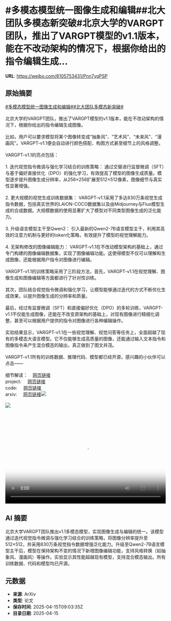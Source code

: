 # #多模态模型统一图像生成和编辑##北大团队多模态新突破#北京大学的VARGPT团队，推出了VARGPT模型的v1.1版本，能在不改动架构的情况下，根据你给出的指令编辑生成...

**URL**: https://weibo.com/6105753431/Pnn7ygPSP

## 原始摘要

<a href="https://m.weibo.cn/search?containerid=231522type%3D1%26t%3D10%26q%3D%23%E5%A4%9A%E6%A8%A1%E6%80%81%E6%A8%A1%E5%9E%8B%E7%BB%9F%E4%B8%80%E5%9B%BE%E5%83%8F%E7%94%9F%E6%88%90%E5%92%8C%E7%BC%96%E8%BE%91%23&amp;extparam=%23%E5%A4%9A%E6%A8%A1%E6%80%81%E6%A8%A1%E5%9E%8B%E7%BB%9F%E4%B8%80%E5%9B%BE%E5%83%8F%E7%94%9F%E6%88%90%E5%92%8C%E7%BC%96%E8%BE%91%23" data-hide=""><span class="surl-text">#多模态模型统一图像生成和编辑#</span></a><a href="https://m.weibo.cn/search?containerid=231522type%3D1%26t%3D10%26q%3D%23%E5%8C%97%E5%A4%A7%E5%9B%A2%E9%98%9F%E5%A4%9A%E6%A8%A1%E6%80%81%E6%96%B0%E7%AA%81%E7%A0%B4%23&amp;extparam=%23%E5%8C%97%E5%A4%A7%E5%9B%A2%E9%98%9F%E5%A4%9A%E6%A8%A1%E6%80%81%E6%96%B0%E7%AA%81%E7%A0%B4%23" data-hide=""><span class="surl-text">#北大团队多模态新突破#</span></a><br><br>北京大学的VARGPT团队，推出了VARGPT模型的v1.1版本，能在不改动架构的情况下，根据你给出的指令编辑生成图像。<br><br>比如，用户可以要求模型将某个图像转变成“抽象风”、“艺术风”、“未来风”、“漫画风”。VARGPT-v1.1便会自动进行颜色搭配、构图方式甚至细节上的风格调整。<br><br>VARGPT-v1.1的亮点包括：<br><br>1. 迭代视觉指令微调与强化学习结合的训练策略：&nbsp;通过交替进行监督微调（SFT）与基于偏好直接优化（DPO）的强化学习，有效提高了模型的图像生成质量。模型逐步提升图像生成分辨率，从256×256扩展至512×512像素，图像细节与真实性显著增强。<br><br>2. 更大规模的视觉生成训练数据集：&nbsp;VARGPT-v1.1采用了多达830万条视觉生成指令数据，包括真实世界的LAION-COCO数据集以及由Midjourney与Flux模型生成的合成数据。大规模数据的使用显著扩大了模型对不同类型图像生成的泛化能力。<br><br>3. 升级语言模型主干至Qwen2：&nbsp;引入最新的Qwen2-7B语言模型主干，利用其高效的注意力机制与更好的token化策略，有效提升了模型的视觉理解能力。<br><br>4. 无架构修改的图像编辑能力：&nbsp;VARGPT-v1.1在不改动模型架构的基础上，通过专门构建的图像编辑数据集，实现了图像编辑功能。这使得模型不仅可以理解和生成图像，还能根据用户指令对图像进行编辑。<br><br>VARGPT-v1.1的训练策略采用了三阶段方法，首先，VARGPT-v1.1在视觉理解、图像生成和图像编辑等方面都进行了针对性训练。<br><br>其次，团队结合视觉指令微调和强化学习，让模型能够通过迭代的方式不断优化生成效果，以提升图像生成的分辨率和质量。<br><br>最后，经过有监督微调（SFT）和直接偏好优化（DPO）的多轮训练，VARGPT-v1.1不仅能生成图像，还能在不改变原架构的基础上，对现有图像进行精细化调整，甚至可以根据用户提供的指令对图像进行各种编辑操作。<br><br>实验结果显示，VARGPT-v1.1在一些视觉理解、视觉问答等任务上，全面超越了现有的多模态大语言模型。它不仅能够生成高质量的图像，还能通过输入文本指令和图像指令来产生混合模态的输出，真正做到了图文并茂。<br><br>VARGPT-v1.1所有的训练数据、推理代码、模型都已经开源，感兴趣的小伙伴可以点击——<br><br>细节解读：<a href="https://weibo.cn/sinaurl?u=https%3A%2F%2Fmp.weixin.qq.com%2Fs%2F96yyriyCmwnrGk4_M9_ZUg" data-hide=""><span class="url-icon"><img style="width: 1rem;height: 1rem" src="https://h5.sinaimg.cn/upload/2015/09/25/3/timeline_card_small_web_default.png" referrerpolicy="no-referrer"></span><span class="surl-text">网页链接</span></a><br>project:&nbsp;<a href="https://weibo.cn/sinaurl?u=https%3A%2F%2Fvargpt1-1.github.io%2F" data-hide=""><span class="url-icon"><img style="width: 1rem;height: 1rem" src="https://h5.sinaimg.cn/upload/2015/09/25/3/timeline_card_small_web_default.png" referrerpolicy="no-referrer"></span><span class="surl-text">网页链接</span></a>  <br>code:&nbsp;<a href="https://weibo.cn/sinaurl?u=https%3A%2F%2Fgithub.com%2FVARGPT-family%2FVARGPT-v1.1" data-hide=""><span class="url-icon"><img style="width: 1rem;height: 1rem" src="https://h5.sinaimg.cn/upload/2015/09/25/3/timeline_card_small_web_default.png" referrerpolicy="no-referrer"></span><span class="surl-text">网页链接</span></a>  <br>arxiv:&nbsp;<a href="https://weibo.cn/sinaurl?u=https%3A%2F%2Farxiv.org%2Fabs%2F2504.02949" data-hide=""><span class="url-icon"><img style="width: 1rem;height: 1rem" src="https://h5.sinaimg.cn/upload/2015/09/25/3/timeline_card_small_web_default.png" referrerpolicy="no-referrer"></span><span class="surl-text">网页链接</span></a><img style="" src="https://tvax1.sinaimg.cn/large/006Fd7o3ly1i0hhk79htgj31hc0u0abk.jpg" referrerpolicy="no-referrer"><br><br><img style="" src="https://tvax2.sinaimg.cn/large/006Fd7o3gy1i0hhjzhvfvj30u00y17wh.jpg" referrerpolicy="no-referrer"><br><br><br clear="both"><div style="clear: both"></div><video controls="controls" poster="https://tvax3.sinaimg.cn/orj480/006Fd7o3ly1i0hhk7uwz8j31hc0u0abk.jpg" style="width: 100%"><source src="https://f.video.weibocdn.com/o0/sCY5OUqJlx08nuubRB7G010412007Ayz0E010.mp4?label=mp4_720p&amp;template=1280x720.25.0&amp;ori=0&amp;ps=1CwnkDw1GXwCQx&amp;Expires=1744711359&amp;ssig=rOUzX8p%2Bsi&amp;KID=unistore,video"><source src="https://f.video.weibocdn.com/o0/o3vdIwrhlx08nuubIbPW0104120049ka0E010.mp4?label=mp4_hd&amp;template=852x480.25.0&amp;ori=0&amp;ps=1CwnkDw1GXwCQx&amp;Expires=1744711359&amp;ssig=p%2FdoUn8Gik&amp;KID=unistore,video"><source src="https://f.video.weibocdn.com/o0/amP9tCE3lx08nuubLkPS010412002HTB0E010.mp4?label=mp4_ld&amp;template=640x360.25.0&amp;ori=0&amp;ps=1CwnkDw1GXwCQx&amp;Expires=1744711359&amp;ssig=hIgd7Dw%2FYA&amp;KID=unistore,video"><p>视频无法显示，请前往<a href="https://video.weibo.com/show?fid=1034%3A5155704122572849" target="_blank" rel="noopener noreferrer">微博视频</a>观看。</p></video>

## AI 摘要

北京大学VARGPT团队推出v1.1多模态模型，实现图像生成与编辑的统一。该模型通过迭代视觉指令微调与强化学习结合的训练策略，将图像分辨率提升至512×512，并采用830万条视觉指令数据增强泛化能力。升级至Qwen2-7B语言模型主干后，模型在保持架构不变的情况下新增图像编辑功能，支持风格转换（如抽象风、漫画风）等操作。实验显示其性能超越现有模型，支持混合模态输出。所有训练数据、代码和模型均已开源。

## 元数据

- **来源**: ArXiv
- **类型**: 论文
- **保存时间**: 2025-04-15T09:03:35Z
- **目录日期**: 2025-04-15
